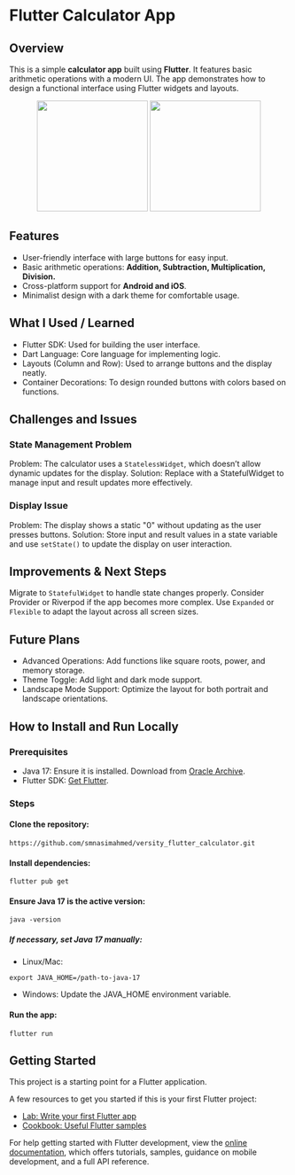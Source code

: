 # Flutter Calculator App

## Overview
This is a simple **calculator app** built using **Flutter**. It features basic arithmetic operations with a modern UI. The app demonstrates how to design a functional interface using Flutter widgets and layouts.

<p align="center">
  <img src="https://github.com/user-attachments/assets/1c7a4fcd-28d5-4d97-bef5-33a596528c62" width="200"/>
  <img src="https://github.com/user-attachments/assets/678c4466-2128-4437-ac2c-e8b6dd7617a5" width="200"/>
</p>

## Features
* User-friendly interface with large buttons for easy input.
* Basic arithmetic operations: **Addition, Subtraction, Multiplication, Division.**
* Cross-platform support for **Android and iOS**.
* Minimalist design with a dark theme for comfortable usage.

## What I Used / Learned
* Flutter SDK: Used for building the user interface.
* Dart Language: Core language for implementing logic.
* Layouts (Column and Row): Used to arrange buttons and the display neatly.
* Container Decorations: To design rounded buttons with colors based on functions.

## Challenges and Issues
### State Management Problem
Problem: The calculator uses a ```StatelessWidget```, which doesn’t allow dynamic updates for the display.
Solution: Replace with a StatefulWidget to manage input and result updates more effectively.
### Display Issue
Problem: The display shows a static "0" without updating as the user presses buttons.
Solution: Store input and result values in a state variable and use ```setState()``` to update the display on user interaction.

## Improvements & Next Steps
Migrate to ```StatefulWidget``` to handle state changes properly.
Consider Provider or Riverpod if the app becomes more complex.
Use ```Expanded``` or ```Flexible``` to adapt the layout across all screen sizes.

## Future Plans
* Advanced Operations: Add functions like square roots, power, and memory storage.
* Theme Toggle: Add light and dark mode support.
* Landscape Mode Support: Optimize the layout for both portrait and landscape orientations.

## How to Install and Run Locally
### Prerequisites
* Java 17: Ensure it is installed. Download from [Oracle Archive](https://www.oracle.com/java/technologies/javase/jdk17-archive-downloads.html).
* Flutter SDK: [Get Flutter](https://docs.flutter.dev/get-started/install/windows).

### Steps
#### Clone the repository:
```
https://github.com/smnasimahmed/versity_flutter_calculator.git
```

#### Install dependencies:
```
flutter pub get
```

#### Ensure Java 17 is the active version:
```
java -version
```
##### If necessary, set Java 17 manually:

* Linux/Mac:
```
export JAVA_HOME=/path-to-java-17
```
* Windows: Update the JAVA_HOME environment variable.
#### Run the app:
```
flutter run
```


## Getting Started

This project is a starting point for a Flutter application.

A few resources to get you started if this is your first Flutter project:

- [Lab: Write your first Flutter app](https://docs.flutter.dev/get-started/codelab)
- [Cookbook: Useful Flutter samples](https://docs.flutter.dev/cookbook)

For help getting started with Flutter development, view the
[online documentation](https://docs.flutter.dev/), which offers tutorials,
samples, guidance on mobile development, and a full API reference.

